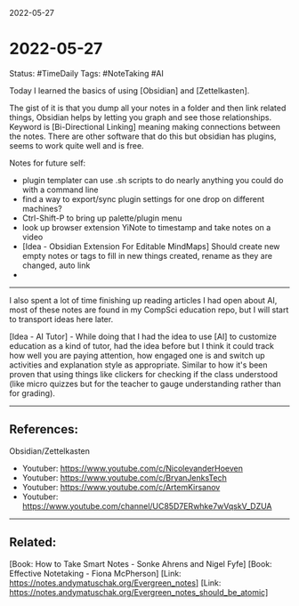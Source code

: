 2022-05-27
# 2022-05-27
Status: #TimeDaily
Tags: #NoteTaking #AI

Today I learned the basics of using [Obsidian] and [Zettelkasten]. 

The gist of it is that you dump all your notes in a folder and then link related things, Obsidian helps by letting you graph and see those relationships. Keyword is [Bi-Directional Linking] meaning making connections between the notes. There are other software that do this but obsidian has plugins, seems to work quite well and is free. 


Notes for future self:
- plugin templater can use .sh scripts to do nearly anything you could do with a command line
- find a way to export/sync plugin settings for one drop on different machines?
- Ctrl-Shift-P to bring up palette/plugin menu
- look up browser extension YiNote to timestamp and take notes on a video
- [Idea - Obsidian Extension For Editable MindMaps] Should create new empty notes or tags to fill in new things created, rename as they are changed, auto link
- 


---
I also spent a lot of time finishing up reading articles I had open about AI, most of these notes are found in my CompSci education repo, but I will start to transport ideas here later.


[Idea - AI Tutor] - While doing that I had the idea to use [AI] to customize education as a kind of tutor, had the idea before but I think it could track how well you are paying attention, how engaged one is and switch up activities and explanation style as appropriate. Similar to how it's been proven that using things like clickers for checking if the class understood (like micro quizzes but for the teacher to gauge understanding rather than for grading). 

---
## References:
Obsidian/Zettelkasten
- Youtuber: https://www.youtube.com/c/NicolevanderHoeven
- Youtuber: https://www.youtube.com/c/BryanJenksTech
- Youtuber: https://www.youtube.com/c/ArtemKirsanov
- Youtuber: https://www.youtube.com/channel/UC85D7ERwhke7wVqskV_DZUA



---
## Related:
[Book: How to Take Smart Notes - Sonke Ahrens and Nigel Fyfe]
[Book: Effective Notetaking - Fiona McPherson]
[Link: https://notes.andymatuschak.org/Evergreen_notes]
[Link: https://notes.andymatuschak.org/Evergreen_notes_should_be_atomic]